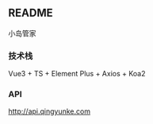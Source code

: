 ## README

小岛管家

### 技术栈

Vue3 + TS + Element Plus + Axios + Koa2

### API

http://api.qingyunke.com
